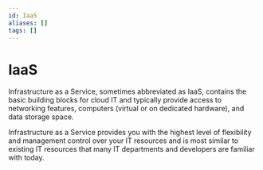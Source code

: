 ```yaml
---
id: IaaS
aliases: []
tags: []
---
```

# IaaS

Infrastructure as a Service, sometimes abbreviated as IaaS, contains the basic building blocks for cloud IT and typically provide access to networking features, computers (virtual or on dedicated hardware), and data storage space.

Infrastructure as a Service provides you with the highest level of flexibility and management control over your IT resources and is most similar to existing IT resources that many IT departments and developers are familiar with today.

